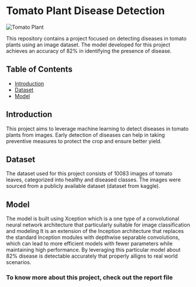 # Tomato Plant Disease Detection

![Tomato Plant](path/to/your/image.jpg)

This repository contains a project focused on detecting diseases in tomato plants using an image dataset. The model developed for this project achieves an accuracy of 82% in identifying the presence of disease.

## Table of Contents
- [Introduction](#introduction)
- [Dataset](#dataset)
- [Model](#model)



## Introduction
This project aims to leverage machine learning to detect diseases in tomato plants from images. Early detection of diseases can help in taking preventive measures to protect the crop and ensure better yield.

## Dataset
The dataset used for this project consists of 10083 images of tomato leaves, categorized into healthy and diseased classes. The images were sourced from a publicly available dataset (dataset from kaggle).

## Model
The model is built using Xception which is a one type of a convolutional neural network architecture that particularly suitable for image classification and modeling It is an extension of the Inception architecture that replaces the standard Inception modules with depthwise separable convolutions, which can lead to more efficient models with fewer parameters while maintaining high performance. By leveraging this particular model about 82% disease is detectable accurately that properly alligns to real world scenarios.  

### To know more about this project, check out the report file
